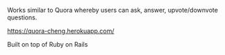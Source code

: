 Works similar to Quora whereby users can ask, answer, upvote/downvote questions. 

https://quora-cheng.herokuapp.com/

Built on top of Ruby on Rails
